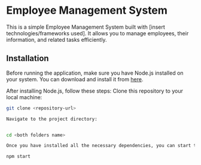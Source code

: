 # Employee Management System

This is a simple Employee Management System built with [insert technologies/frameworks used]. It allows you to manage employees, their information, and related tasks efficiently.

## Installation

Before running the application, make sure you have Node.js installed on your system. You can download and install it from [here](https://nodejs.org/).

After installing Node.js, follow these steps:
Clone this repository to your local machine:

   ```bash
   git clone <repository-url>

Navigate to the project directory:


cd <both folders name>

Once you have installed all the necessary dependencies, you can start the application by running:

npm start

